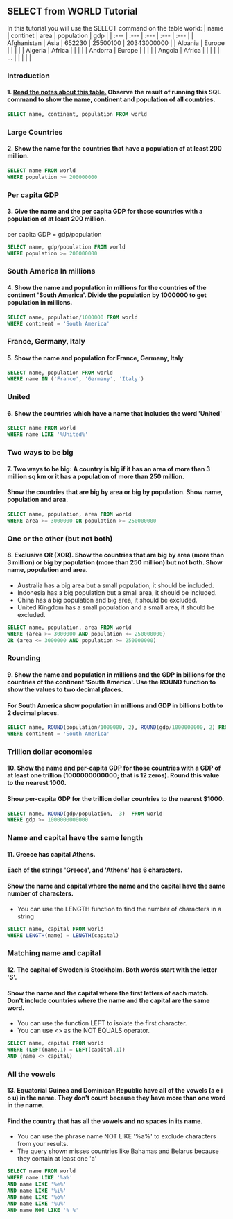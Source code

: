 ## SELECT from WORLD Tutorial
In this tutorial you will use the SELECT command on the table world:
| name | continet | area | population | gdp |
| :--- | :--- | :--- | :--- | :--- |
| Afghanistan | Asia | 652230 | 25500100 | 20343000000 |
| Albania | Europe |  |  |  |
| Algeria | Africa |  |  |  |
| Andorra | Europe |  |  |  |
| Angola | Africa |  |  |  |
| ... |  |  |  |  |

### Introduction
#### 1. [Read the notes about this table.](https://sqlzoo.net/wiki/Read_the_notes_about_this_table.) Observe the result of running this SQL command to show the name, continent and population of all countries.
```SQL
SELECT name, continent, population FROM world
```


### Large Countries
#### 2. Show the name for the countries that have a population of at least 200 million.
```SQL
SELECT name FROM world
WHERE population >= 200000000
```


### Per capita GDP
#### 3. Give the name and the per capita GDP for those countries with a population of at least 200 million.
per capita GDP = gdp/population
```SQL
SELECT name, gdp/population FROM world
WHERE population >= 200000000
```


### South America In millions
#### 4. Show the name and population in millions for the countries of the continent 'South America'. Divide the population by 1000000 to get population in millions.
```SQL
SELECT name, population/1000000 FROM world
WHERE continent = 'South America'
```


### France, Germany, Italy
#### 5. Show the name and population for France, Germany, Italy
```SQL
SELECT name, population FROM world
WHERE name IN ('France', 'Germany', 'Italy')
```


### United
#### 6. Show the countries which have a name that includes the word 'United'
```SQL
SELECT name FROM world
WHERE name LIKE '%United%'
```


### Two ways to be big
#### 7. Two ways to be big: A country is big if it has an area of more than 3 million sq km or it has a population of more than 250 million. 
#### Show the countries that are big by area or big by population. Show name, population and area.
```SQL
SELECT name, population, area FROM world
WHERE area >= 3000000 OR population >= 250000000
```



### One or the other (but not both)
#### 8. Exclusive OR (XOR). Show the countries that are big by area (more than 3 million) or big by population (more than 250 million) but not both. Show name, population and area.
- Australia has a big area but a small population, it should be included.
- Indonesia has a big population but a small area, it should be included.
- China has a big population and big area, it should be excluded.
- United Kingdom has a small population and a small area, it should be excluded. 
```SQL
SELECT name, population, area FROM world
WHERE (area >= 3000000 AND population <= 250000000)
OR (area <= 3000000 AND population >= 250000000)
```



### Rounding
#### 9. Show the name and population in millions and the GDP in billions for the countries of the continent 'South America'. Use the ROUND function to show the values to two decimal places.
#### For South America show population in millions and GDP in billions both to 2 decimal places.
```SQL
SELECT name, ROUND(population/1000000, 2), ROUND(gdp/1000000000, 2) FROM world
WHERE continent = 'South America'
```



### Trillion dollar economies
#### 10. Show the name and per-capita GDP for those countries with a GDP of at least one trillion (1000000000000; that is 12 zeros). Round this value to the nearest 1000.
#### Show per-capita GDP for the trillion dollar countries to the nearest $1000.
```SQL
SELECT name, ROUND(gdp/population, -3)  FROM world
WHERE gdp >= 1000000000000
```


### Name and capital have the same length
#### 11. Greece has capital Athens.
#### Each of the strings 'Greece', and 'Athens' has 6 characters.
#### Show the name and capital where the name and the capital have the same number of characters.
- You can use the LENGTH function to find the number of characters in a string
```SQL
SELECT name, capital FROM world
WHERE LENGTH(name) = LENGTH(capital)
```


### Matching name and capital
#### 12. The capital of Sweden is Stockholm. Both words start with the letter 'S'.
#### Show the name and the capital where the first letters of each match. Don't include countries where the name and the capital are the same word.
- You can use the function LEFT to isolate the first character.
- You can use <> as the NOT EQUALS operator.
```SQL
SELECT name, capital FROM world
WHERE (LEFT(name,1) = LEFT(capital,1))
AND (name <> capital)
```


### All the vowels
#### 13. Equatorial Guinea and Dominican Republic have all of the vowels (a e i o u) in the name. They don't count because they have more than one word in the name.
#### Find the country that has all the vowels and no spaces in its name.
- You can use the phrase name NOT LIKE '%a%' to exclude characters from your results.
- The query shown misses countries like Bahamas and Belarus because they contain at least one 'a'
```SQL
SELECT name FROM world 
WHERE name LIKE '%a%'
AND name LIKE '%e%'
AND name LIKE '%i%'
AND name LIKE '%o%'
AND name LIKE '%u%'
AND name NOT LIKE '% %'
```